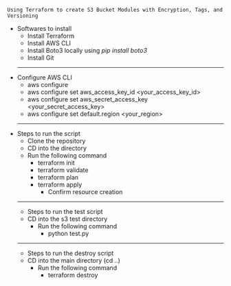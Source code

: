     Using Terraform to create S3 Bucket Modules with Encryption, Tags, and Versioning

- Softwares to install
   -  Install Terraform
   -  Install AWS CLI
   -  Install Boto3 locally using *pip install boto3*
   -  Install Git
    -----
- Configure AWS CLI
   -  aws configure
   -  aws configure set aws_access_key_id <your_access_key_id>
   -  aws configure set aws_secret_access_key <your_secret_access_key>
    -  aws configure set default.region <your_region>
   -----
- Steps to run the script
   -  Clone the repository
   -  CD into the directory
    -  Run the following command
         -  terraform init
         -  terraform validate
         -  terraform plan
         -  terraform apply
            - Confirm resource creation
    -----
    - Steps to run the test script
    -  CD into the s3 test directory
        -  Run the following command
            -  python test.py
    -----
    - Steps to run the destroy script
    -  CD into the main directory (cd ..)
        -  Run the following command
            -  terraform destroy
